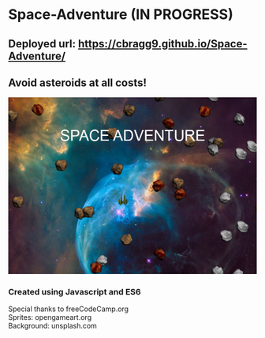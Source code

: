 # Space-Adventure (IN PROGRESS)  

## Deployed url: https://cbragg9.github.io/Space-Adventure/  

## Avoid asteroids at all costs!  

![Sceenshot](./assets/screenshot.jpg "Space Adventure")


### Created using Javascript and ES6

Special thanks to freeCodeCamp.org  
Sprites: opengameart.org  
Background: unsplash.com  